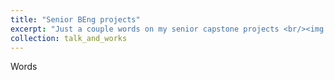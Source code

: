 ```yaml
---
title: "Senior BEng projects"
excerpt: "Just a couple words on my senior capstone projects <br/><img src='/images/NorthernSky.png'>"
collection: talk_and_works
---
```


Words 
